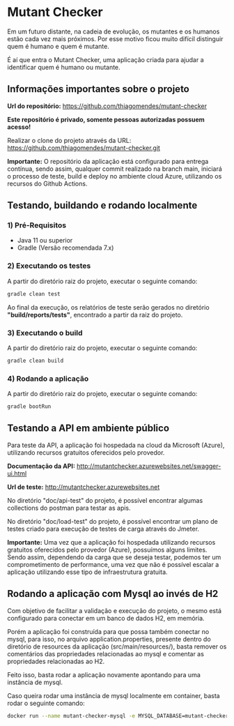 # Mutant Checker

Em um futuro distante, na cadeia de evolução, os mutantes e os humanos estão cada vez mais próximos. Por esse motivo ficou muito difícil distinguir quem é humano e quem é mutante.

É aí que entra o Mutant Checker, uma aplicação criada para ajudar a identificar quem é humano ou mutante.

## Informações importantes sobre o projeto

**Url do repositório:** https://github.com/thiagomendes/mutant-checker

**Este repositório é privado, somente pessoas autorizadas possuem acesso!**

Realizar o clone do projeto através da URL: https://github.com/thiagomendes/mutant-checker.git

**Importante:** O repositório da aplicação está configurado para entrega contínua, sendo assim, qualquer commit realizado na branch main, iniciará o processo de teste, build e deploy no ambiente cloud Azure, utilizando os recursos do Github Actions.

## Testando, buildando e rodando localmente


### 1) Pré-Requisitos

* Java 11 ou superior
* Gradle (Versão recomendada 7.x)

### 2) Executando os testes

A partir do diretório raiz do projeto, executar o seguinte comando:

```bash
gradle clean test
```

Ao final da execução, os relatórios de teste serão gerados no diretório **"build/reports/tests"**, encontrado a partir da raiz do projeto.

### 3) Executando o build

A partir do diretório raiz do projeto, executar o seguinte comando:

```bash
gradle clean build
```

### 4) Rodando a aplicação

A partir do diretório raiz do projeto, executar o seguinte comando:

```bash
gradle bootRun
```

## Testando a API em ambiente público

Para teste da API, a aplicação foi hospedada na cloud da Microsoft (Azure), utilizando recursos gratuitos oferecidos pelo provedor.

**Documentação da API:** http://mutantchecker.azurewebsites.net/swagger-ui.html

**Url de teste:** http://mutantchecker.azurewebsites.net

No diretório "doc/api-test" do projeto, é possível encontrar algumas collections do postman para testar as apis.

No diretório "doc/load-test" do projeto, é possível encontrar um plano de testes criado para execução de testes de carga através do Jmeter.

**Importante:** Uma vez que a aplicação foi hospedada utilizando recursos gratuitos oferecidos pelo provedor (Azure), possuímos alguns limites. Sendo assim, dependendo da carga que se deseja testar, podemos ter um comprometimento de performance, uma vez que não é possível escalar a aplicação utilizando esse tipo de infraestrutura gratuita. 

## Rodando a aplicação com Mysql ao invés de H2

Com objetivo de facilitar a validação e execução do projeto, o mesmo está configurado para conectar em um banco de dados H2, em memória.

Porém a aplicação foi construída para que possa também conectar no mysql, para isso, no arquivo application.properties, presente dentro do diretório de resources da aplicação (src/main/resources/), basta remover os comentários das propriedades relacionadas ao mysql e comentar as propriedades relacionadas ao H2.

Feito isso, basta rodar a aplicação novamente apontando para uma instância de mysql.

Caso queira rodar uma instância de mysql localmente em container, basta rodar o seguinte comando:

```bash
docker run --name mutant-checker-mysql -e MYSQL_DATABASE=mutant-checker-db -e MYSQL_USER=mutant-checker-user -e MYSQL_PASSWORD=mutant-chcker-pass -e MYSQL_ROOT_PASSWORD=default-root-pass -p 3306:3306 -d mysql
```
